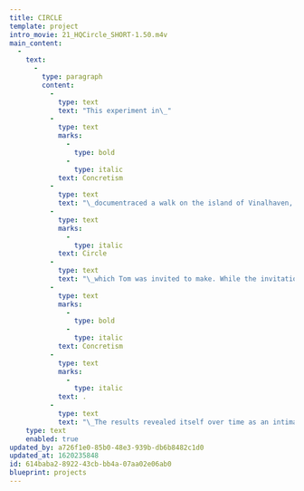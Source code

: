 ```yaml
---
title: CIRCLE
template: project
intro_movie: 21_HQCircle_SHORT-1.50.m4v
main_content:
  -
    text:
      -
        type: paragraph
        content:
          -
            type: text
            text: "This experiment in\_"
          -
            type: text
            marks:
              -
                type: bold
              -
                type: italic
            text: Concretism
          -
            type: text
            text: "\_documentraced a walk on the island of Vinalhaven, Maine, based on the theme “Circle”. It was done as a contribution to a special issue of the German magazine HQ#19, 1/1991 on theme\_"
          -
            type: text
            marks:
              -
                type: italic
            text: Circle
          -
            type: text
            text: "\_which Tom was invited to make. While the invitation expected a contribution of a more conventional written article, Tom explored his options via the principles of\_"
          -
            type: text
            marks:
              -
                type: bold
              -
                type: italic
            text: Concretism
          -
            type: text
            marks:
              -
                type: italic
            text: .
          -
            type: text
            text: "\_The results revealed itself over time as an intimate part of the creative process as a three-spread manifestation for this issue."
    type: text
    enabled: true
updated_by: a726f1e0-85b0-48e3-939b-db6b8482c1d0
updated_at: 1620235848
id: 614baba2-8922-43cb-bb4a-07aa02e06ab0
blueprint: projects
---
```

